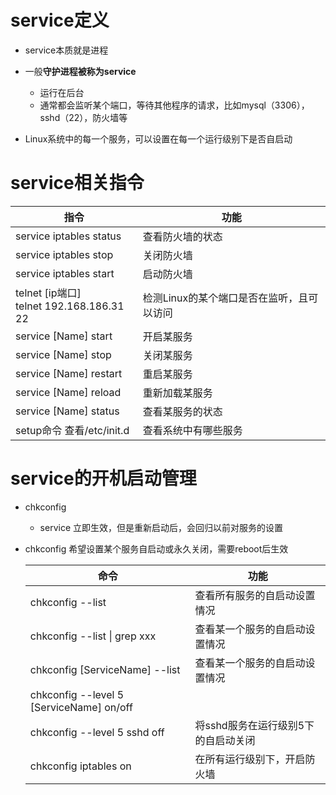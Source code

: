 # service定义

- service本质就是进程
- 一般**守护进程被称为service**
  - 运行在后台
  - 通常都会监听某个端口，等待其他程序的请求，比如mysql（3306），sshd（22），防火墙等

- Linux系统中的每一个服务，可以设置在每一个运行级别下是否自启动

# service相关指令

| 指令                                              | 功能                                      |
| ------------------------------------------------- | ----------------------------------------- |
| service iptables status                           | 查看防火墙的状态                          |
| service iptables stop                             | 关闭防火墙                                |
| service iptables start                            | 启动防火墙                                |
| telnet [ip端口]  <br />  telnet 192.168.186.31 22 | 检测Linux的某个端口是否在监听，且可以访问 |
| service [Name] start                              | 开启某服务                                |
| service [Name] stop                               | 关闭某服务                                |
| service [Name] restart                            | 重启某服务                                |
| service [Name] reload                             | 重新加载某服务                            |
| service [Name] status                             | 查看某服务的状态                          |
| setup命令    查看/etc/init.d                      | 查看系统中有哪些服务                      |

# service的开机启动管理

- chkconfig
  - service 立即生效，但是重新启动后，会回归以前对服务的设置


- chkconfig 希望设置某个服务自启动或永久关闭，需要reboot后生效

  | 命令                                     | 功能                                |
  | ---------------------------------------- | ----------------------------------- |
  | chkconfig --list                         | 查看所有服务的自启动设置情况        |
  | chkconfig --list \| grep xxx             | 查看某一个服务的自启动设置情况      |
  | chkconfig [ServiceName] --list           | 查看某一个服务的自启动设置情况      |
  | chkconfig --level 5 [ServiceName] on/off |                                     |
  | chkconfig --level 5 sshd off             | 将sshd服务在运行级别5下的自启动关闭 |
  | chkconfig iptables on                    | 在所有运行级别下，开启防火墙        |
